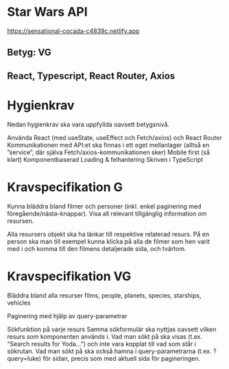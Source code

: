 # Star Wars API
https://sensational-cocada-c4839c.netlify.app

## Betyg: VG 

## React, Typescript, React Router, Axios

# Hygienkrav
Nedan hygienkrav ska vara uppfyllda oavsett betygsnivå.

Använda React (med useState, useEffect och Fetch/axios) och React Router
Kommunikationen med API:et ska finnas i ett eget mellanlager (alltså en ”service”, där själva Fetch/axios-kommunikationen sker)
Mobile first (så klart)
Komponentbaserad
Loading & felhantering 
Skriven i TypeScript 

# Kravspecifikation G
Kunna bläddra bland filmer och personer (inkl. enkel paginering med föregående/nästa-knappar).
Visa all relevant tillgänglig information om resursen.
 
Alla resursers objekt ska ha länkar till respektive relaterad resurs.
På en person ska man till exempel kunna klicka på alla de filmer som hen varit med i och komma till den filmens detaljerade sida, och tvärtom.

# Kravspecifikation VG
Bläddra bland alla resurser
films, people, planets, species, starships, vehicles
 
Paginering med hjälp av query-parametrar 
 
Sökfunktion på varje resurs
Samma sökformulär ska nyttjas oavsett vilken resurs som komponenten används i. Vad man sökt på ska visas (t.ex. “Search results for Yoda…”) och inte vara kopplat till vad som står i sökrutan. Vad man sökt på ska också hamna i query-parametrarna (t.ex. ?query=luke) för sidan, precis som med aktuell sida för pagineringen.


